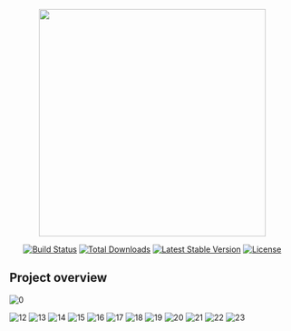 <p align="center"><a href="https://laravel.com" target="_blank"><img src="https://raw.githubusercontent.com/laravel/art/master/logo-lockup/5%20SVG/2%20CMYK/1%20Full%20Color/laravel-logolockup-cmyk-red.svg" width="400"></a></p>

<p align="center">
<a href="https://travis-ci.org/laravel/framework"><img src="https://travis-ci.org/laravel/framework.svg" alt="Build Status"></a>
<a href="https://packagist.org/packages/laravel/framework"><img src="https://img.shields.io/packagist/dt/laravel/framework" alt="Total Downloads"></a>
<a href="https://packagist.org/packages/laravel/framework"><img src="https://img.shields.io/packagist/v/laravel/framework" alt="Latest Stable Version"></a>
<a href="https://packagist.org/packages/laravel/framework"><img src="https://img.shields.io/packagist/l/laravel/framework" alt="License"></a>
</p>

## Project overview

![0](https://github.com/tudorcrisan1231/atestat_TFT_laravel/assets/71275739/354cce80-3139-4720-86e3-9062a34d8f24)

![12](https://github.com/tudorcrisan1231/atestat_TFT_laravel/assets/71275739/467e9c83-5070-4ba4-a8f4-a05c69d0db84)
![13](https://github.com/tudorcrisan1231/atestat_TFT_laravel/assets/71275739/7ad5d10e-13d2-4061-b4cb-21ceb761d319)
![14](https://github.com/tudorcrisan1231/atestat_TFT_laravel/assets/71275739/8247ed54-cd4a-4901-9c8f-615ae090c0c2)
![15](https://github.com/tudorcrisan1231/atestat_TFT_laravel/assets/71275739/2a95a8cb-11ba-4912-932b-1650fa1f7fbd)
![16](https://github.com/tudorcrisan1231/atestat_TFT_laravel/assets/71275739/eb74f0d0-2e60-4c4d-b703-1c83dab38564)
![17](https://github.com/tudorcrisan1231/atestat_TFT_laravel/assets/71275739/8d774c08-e4a4-4593-9e27-e72d263313c1)
![18](https://github.com/tudorcrisan1231/atestat_TFT_laravel/assets/71275739/1607d7b2-1454-403a-93d3-fc8eaa58ef7a)
![19](https://github.com/tudorcrisan1231/atestat_TFT_laravel/assets/71275739/24531e16-96b0-4cd5-85fe-8e3eb6a725da)
![20](https://github.com/tudorcrisan1231/atestat_TFT_laravel/assets/71275739/5d9010c9-5402-488a-be5f-3cd70d0197f3)
![21](https://github.com/tudorcrisan1231/atestat_TFT_laravel/assets/71275739/512cc42d-c392-47fa-bc88-6159c93007ee)
![22](https://github.com/tudorcrisan1231/atestat_TFT_laravel/assets/71275739/0933de0b-c2b6-4897-9d44-70e74895b957)
![23](https://github.com/tudorcrisan1231/atestat_TFT_laravel/assets/71275739/70480365-6939-46e2-b47c-781d1e387f2f)
